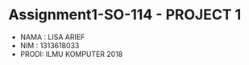 # Assignment1-SO-114 - PROJECT 1

- NAMA : LISA ARIEF 
- NIM : 1313618033
- PRODI: ILMU KOMPUTER 2018
